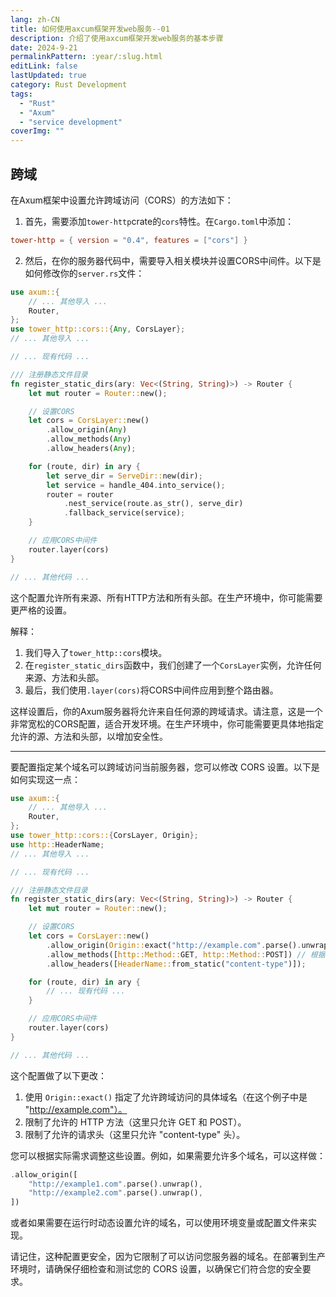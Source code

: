 ```yaml
---
lang: zh-CN
title: 如何使用axcum框架开发web服务--01
description: 介绍了使用axcum框架开发web服务的基本步骤
date: 2024-9-21
permalinkPattern: :year/:slug.html
editLink: false
lastUpdated: true
category: Rust Development
tags:
  - "Rust"
  - "Axum"
  - "service development"
coverImg: ""
---
```


## 跨域

在Axum框架中设置允许跨域访问（CORS）的方法如下：

1. 首先，需要添加`tower-http`crate的`cors`特性。在`Cargo.toml`中添加：

```toml
tower-http = { version = "0.4", features = ["cors"] }
```

2. 然后，在你的服务器代码中，需要导入相关模块并设置CORS中间件。以下是如何修改你的`server.rs`文件：

```rust:src/bin/dev2-static-server/server.rs
use axum::{
    // ... 其他导入 ...
    Router,
};
use tower_http::cors::{Any, CorsLayer};
// ... 其他导入 ...

// ... 现有代码 ...

/// 注册静态文件目录
fn register_static_dirs(ary: Vec<(String, String)>) -> Router {
    let mut router = Router::new();

    // 设置CORS
    let cors = CorsLayer::new()
        .allow_origin(Any)
        .allow_methods(Any)
        .allow_headers(Any);

    for (route, dir) in ary {
        let serve_dir = ServeDir::new(dir);
        let service = handle_404.into_service();
        router = router
            .nest_service(route.as_str(), serve_dir)
            .fallback_service(service);
    }

    // 应用CORS中间件
    router.layer(cors)
}

// ... 其他代码 ...
```

这个配置允许所有来源、所有HTTP方法和所有头部。在生产环境中，你可能需要更严格的设置。

解释：

1. 我们导入了`tower_http::cors`模块。
2. 在`register_static_dirs`函数中，我们创建了一个`CorsLayer`实例，允许任何来源、方法和头部。
3. 最后，我们使用`.layer(cors)`将CORS中间件应用到整个路由器。

这样设置后，你的Axum服务器将允许来自任何源的跨域请求。请注意，这是一个非常宽松的CORS配置，适合开发环境。在生产环境中，你可能需要更具体地指定允许的源、方法和头部，以增加安全性。

---

要配置指定某个域名可以跨域访问当前服务器，您可以修改 CORS 设置。以下是如何实现这一点：

```rust:src/bin/dev2-static-server/server.rs
use axum::{
    // ... 其他导入 ...
    Router,
};
use tower_http::cors::{CorsLayer, Origin};
use http::HeaderName;
// ... 其他导入 ...

// ... 现有代码 ...

/// 注册静态文件目录
fn register_static_dirs(ary: Vec<(String, String)>) -> Router {
    let mut router = Router::new();

    // 设置CORS
    let cors = CorsLayer::new()
        .allow_origin(Origin::exact("http://example.com".parse().unwrap()))
        .allow_methods([http::Method::GET, http::Method::POST]) // 根据需要调整
        .allow_headers([HeaderName::from_static("content-type")]);

    for (route, dir) in ary {
        // ... 现有代码 ...
    }

    // 应用CORS中间件
    router.layer(cors)
}

// ... 其他代码 ...
```

这个配置做了以下更改：

1. 使用 `Origin::exact()` 指定了允许跨域访问的具体域名（在这个例子中是 "http://example.com"）。
2. 限制了允许的 HTTP 方法（这里只允许 GET 和 POST）。
3. 限制了允许的请求头（这里只允许 "content-type" 头）。

您可以根据实际需求调整这些设置。例如，如果需要允许多个域名，可以这样做：

```rust
.allow_origin([
    "http://example1.com".parse().unwrap(),
    "http://example2.com".parse().unwrap(),
])
```

或者如果需要在运行时动态设置允许的域名，可以使用环境变量或配置文件来实现。

请记住，这种配置更安全，因为它限制了可以访问您服务器的域名。在部署到生产环境时，请确保仔细检查和测试您的 CORS 设置，以确保它们符合您的安全要求。
